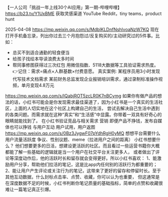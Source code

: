 

【一人公司「挑战一年上线30个AI应用」第一期-哔哩哔哩】 https://b23.tv/Y1UxBME
获取灵感渠道  YouTube Reddit，tiny teams，product hunt


2025-04-08
https://mp.weixin.qq.com/s/MdbIKLDnfNshlvoaNzW7KQ
现在打开手机备忘录，列出你过去三个月抱怨过/反复购买的/主动研究过的5件事。比如：
- 总买不到适合通勤的轻食便当
- 给孩子找绘本导读浪费太多时间
- 帮同事修图获得过三次红包
  用微信指数、5118大数据等工具验证需求热度。
  👉记住：需求=痛点×人群基数×付费意愿。
真实案例:
某程序员用3小时发现代写技术文档需求
某前财务总监发现企业报销培训需求，通过录制标准操作视频，单月变现4.8万元



https://mp.weixin.qq.com/s/IQabjROT5zcLR0K7nBCymg
如果你有做产品的想法的话，小红书可能会是你发现需求最佳渠道了，因为小红书是一个真实的生活社区，上面的人切实地在这个社区上构建自己的生活，
尝试去解决自己生活中遇到的各类问题。而需求就在这种“真实”和“生活感”中显露。你带着一双具有好奇心的眼睛就能找到了。
在小红书验证竞品与相关需求
营销   即便产品不挣钱，发布自媒体也可以挣钱
与用户互动    用户试用，用户返图
https://mp.weixin.qq.com/s/0Bz3JygwF07pYdhRgH0yMQ
想想平台需要什么   用户流量活跃度
争议、性别议题、meme（拉进用户之间的距离）
小红书想要什么？
他们想要更多的日活，想建设更活跃的社区。而且看过一些运营书籍你大概都能了解一些基础的逻辑就是当一个用户在社交平台关注更多人，
或者做出了评论等深度动作后，他的活跃时长和留存就会变得更好。所以小红书喜欢：
1、能激励用户分享，帮助他们拉活的笔记，这是比app内任何别的活跃行为都重要的；
2、能让用户产生评论或关注行为的笔记，这带来了更好的留存和停留时长。至于其他互动数据，什么封标点击率、点赞、收藏，你可以认为也重要，
但这通常是在深度数据不足的时候，小红书判断你笔记质量的基础指标，简单的点赞和收藏很难让一篇笔记真正引爆。